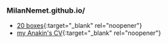 ### MilanNemet.github.io/


* [20 boxes](https://milannemet.github.io/20%20boxes/){:target="_blank" rel="noopener"}  
* [my Anakin's CV](https://milannemet.github.io/WebSite/){:target="_blank" rel="noopener"}
